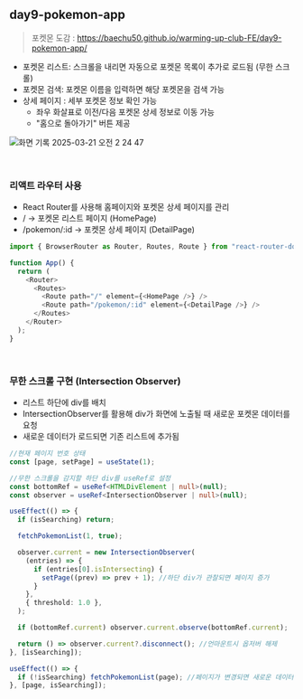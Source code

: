 ## day9-pokemon-app

> 포켓몬 도감 : https://baechu50.github.io/warming-up-club-FE/day9-pokemon-app/

- 포켓몬 리스트: 스크롤을 내리면 자동으로 포켓몬 목록이 추가로 로드됨 (무한 스크롤)
- 포켓몬 검색: 포켓몬 이름을 입력하면 해당 포켓몬을 검색 가능
- 상세 페이지 : 세부 포켓몬 정보 확인 가능
  - 좌우 화살표로 이전/다음 포켓몬 상세 정보로 이동 가능
  - "홈으로 돌아가기" 버튼 제공

![화면 기록 2025-03-21 오전 2 24 47](https://github.com/user-attachments/assets/db9c59b6-db17-4ef2-8dc9-b6c71ad1fc5a)

<br>

### 리액트 라우터 사용

- React Router를 사용해 홈페이지와 포켓몬 상세 페이지를 관리
- / → 포켓몬 리스트 페이지 (HomePage)
- /pokemon/:id → 포켓몬 상세 페이지 (DetailPage)

```typescript
import { BrowserRouter as Router, Routes, Route } from "react-router-dom";

function App() {
  return (
    <Router>
      <Routes>
        <Route path="/" element={<HomePage />} />
        <Route path="/pokemon/:id" element={<DetailPage />} />
      </Routes>
    </Router>
  );
}
```

<br>

### 무한 스크롤 구현 (Intersection Observer)

- 리스트 하단에 div를 배치
- IntersectionObserver를 활용해 div가 화면에 노출될 때 새로운 포켓몬 데이터를 요청
- 새로운 데이터가 로드되면 기존 리스트에 추가됨

```typescript
//현재 페이지 번호 상태
const [page, setPage] = useState(1);

//무한 스크롤을 감지할 하단 div를 useRef로 설정
const bottomRef = useRef<HTMLDivElement | null>(null);
const observer = useRef<IntersectionObserver | null>(null);

useEffect(() => {
  if (isSearching) return;

  fetchPokemonList(1, true);

  observer.current = new IntersectionObserver(
    (entries) => {
      if (entries[0].isIntersecting) {
        setPage((prev) => prev + 1); //하단 div가 관찰되면 페이지 증가
      }
    },
    { threshold: 1.0 },
  );

  if (bottomRef.current) observer.current.observe(bottomRef.current);

  return () => observer.current?.disconnect(); //언마운트시 옵저버 해제
}, [isSearching]);

useEffect(() => {
  if (!isSearching) fetchPokemonList(page); //페이지가 변경되면 새로운 데이터 로드
}, [page, isSearching]);
```
